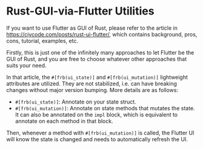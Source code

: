# Rust-GUI-via-Flutter Utilities

If you want to use Flutter as GUI of Rust,
please refer to the article in https://cjycode.com/posts/rust-ui-flutter/,
which contains background, pros, cons, tutorial, examples, etc.

Firstly, this is just one of the infinitely many approaches to let Flutter be the GUI of Rust,
and you are free to choose whatever other approaches that suits your need.

In that article, the `#[frb(ui_state)]` and `#[frb(ui_mutation)]` lightweight attributes are utilized.
They are not stabilized, i.e. can have breaking changes without major version bumping.
More details are as follows:

* `#[frb(ui_state)]`: Annotate on your state struct.
* `#[frb(ui_mutation)]`: Annotate on state methods that mutates the state. It can also be annotated on the `impl` block,
  which is equivalent to annotate on each method in that block.

Then, whenever a method with `#[frb(ui_mutation)]` is called,
the Flutter UI will know the state is changed and needs to automatically refresh the UI.
